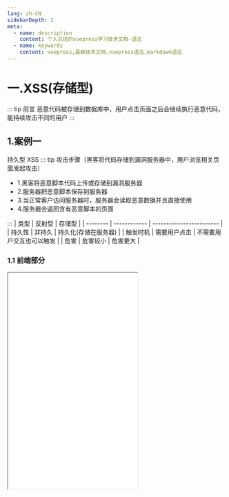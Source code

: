 ```yaml
---
lang: zh-CN
sidebarDepth: 2
meta:
  - name: description
    content: 个人总结的vuepress学习技术文档-语法
  - name: keywords
    content: vuepress,最新技术文档,vuepress语法,markdown语法
---
```


# 一.XSS(存储型)

::: tip 前言
恶意代码被存储到数据库中，用户点击页面之后会继续执行恶意代码，能持续攻击不同的用户
:::

## 1.案例一

持久型 XSS
::: tip 攻击步骤（黑客将代码存储到漏洞服务器中，用户浏览相关页面发起攻击）

- 1.黑客将恶意脚本代码上传或存储到漏洞服务器
- 2.服务器把恶意脚本保存到服务器
- 3.当正常客户访问服务器时，服务器会读取恶意数据并且直接使用
- 4.服务器会返回含有恶意脚本的页面

:::
| 类型 | 反射型 | 存储型 |
| -------- | ------------ | ------------------------ |
| 持久性 | 非持久 | 持久化(存储在服务器) |
| 触发时机 | 需要用户点击 | 不需要用户交互也可以触发 |
| 危害 | 危害较小 | 危害更大 |

### 1.1 前端部分

<iframe style="height:500px" src="/web-node/storagecomment.html"/>

### 1.2 后端部分

```js
const express = require("express")
const fs = require("fs")
const path = require("path")
const app = express()
const bodyParser = require("body-parser")

app.use(bodyParser.urlencoded({ extended: true }))
app.use(bodyParser.json())
app.use(express.static(path.resolve(__dirname, "public")))

let defaultComment = {
  time: new Date().toLocaleString(),
  avatar: "http://www.gravatar.com/avatar/836875012qq.com.png",
}
let comments = [
  { username: "张三", content: "今天下雨没带伞", ...defaultComment },
  { username: "李四", content: "今天没带伞", ...defaultComment },
]
app.get("/api/comments", function(req, res) {
  res.json({ code: 0, comments })
})

app.post("/api/comments", function(req, res) {
  let comment = req.body
  comments.push({
    ...defaultComment,
    username: comment.username,
    content: comment.content,
  })
  res.json({ code: 0 })
})
app.listen(3001, () => {
  console.log("The server is starting at port 3001")
})
```

## 2.场景

### 2.1 聊天软件

- 用户在群中发送危险链接

### 2.2 学习社区

- 作者在文章中留下危险链接

## 3.防范

::: tip 总结
一般会存入网站数据库，比如留言板，网站后台日志啥的，等受害者或管理员查看点击链接时，发生访问 xss 平台并被记录 cookie 的情形
:::
